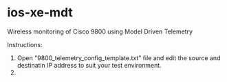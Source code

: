 # ios-xe-mdt
Wireless monitoring of Cisco 9800 using Model Driven Telemetry

Instructions:

1. Open "9800_telemetry_config_template.txt" file and edit the source and destinatin IP address to suit your test environment.
2. 
